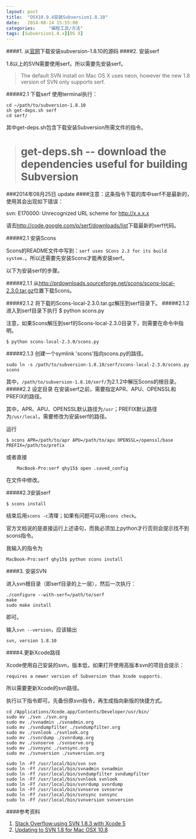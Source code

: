 ```yaml
---
layout: post
title:  "OSX10.9.4安装Subversion1.8.10"
date:   2014-08-14 15:55:00
categories: 	"编程工具/方法"
tags: [Subversion1.8.x][OS X]
---
```

####1. 从[官网](http://archive.apache.org/dist/subversion/)下载安装subversion-1.8.10的源码
####2. 安装serf
	
1.8以上的SVN需要使用serf。所以需要先安装serf。
		
>The default SVN install on Mac OS X uses neon, however the new 1.8 version of SVN only supports serf.

#####2.1 下载serf
使用terminal执行：
		
	cd ~/path/to/subversion-1.8.10
	sh get-deps.sh serf
	cd serf/
	
其中get-deps.sh包含下载安装Subversion所需文件的指令。

>	# get-deps.sh -- download the dependencies useful for building Subversion

###2014年08月25日 update
####注意：这条指令下载的库中serf不是最新的，使用其会出现如下错误：

svn: E170000: Unrecognized URL scheme for http://x.x.x.x

请去<http://code.google.com/p/serf/downloads/list>下载最新的serf代码。


#####2.1 安装Scons
			
Scons的README文件中写到：`serf uses SCons 2.3 for its build system.`。所以还需要先安装Scons才能再安装serf。

以下为安装serf的步骤。
		
#####2.1.1 从<http://prdownloads.sourceforge.net/scons/scons-local-2.3.0.tar.gz>位置下载Scons。
	
#####2.1.2	将下载的Scons-local-2.3.0.tar.gz解压到serf目录下。
#####2.1.2	进入到serf目录下执行
	$ python scons.py

注意，如果Scons解压到serf的Scons-local-2.3.0目录下，则需要在命令中指明。
	
	$ python scons-local-2.3.0/scons.py

#####2.1.3	创建一个symlink 'scons'指向scons.py的路径。
		
	sudo ln -s /path/to/subversion-1.8.10/serf/scons-local-2.3.0/scons.py scons

其中，`/path/to/subversion-1.8.10/serf/`为2.1.2中解压Scons的根目录。	
#####2.2 设定目录
在安装serf之前，需要指定APR、APU、OPENSSL和PREFIX的路径。

其中，APR、APU、OPENSSL默认路径为`/usr`；PREFIX默认路径为`/usr/local`，需要修改为安装serf的路径。

运行
		
	$ scons APR=/path/to/apr APU=/path/to/apu OPENSSL=/openssl/base PREFIX=/path/to/prefix
或者直接 
		
		MacBook-Pro:serf qhy15$ open .saved_config
在文件中修改。

#####2.3安装serf

	$ scons install

结束后用`scons -c`清理；如果有问题可以用`scons check`。

官方文档说的是直接运行上述语句，而我必须加上python才行否则会提示找不到scons指令。

我输入的指令为
	
	MacBook-Pro:serf qhy15$ python scons install


####3. 安装SVN
				
进入svn根目录（即serf目录的上一层），然后一次执行：
	
	./configure --with-serf=/path/to/serf
	make
	sudo make install
即可。

输入`svn --version`，应该输出
	
	svn, version 1.8.10 


####4.更新Xcode路径

Xcode使用自己安装的svn，版本低，如果打开使用高版本svn的项目会提示：

	requires a newer version of Subversion than Xcode supports.

所以需要更新Xcode的svn路径。

执行以下指令即可。先备份原svn指令，再生成指向新版的快捷方式。

	cd /Applications/Xcode.app/Contents/Developer/usr/bin/
	sudo mv ./svn ./svn.org
	sudo mv ./svnadmin ./svnadmin.org
	sudo mv ./svndumpfilter ./svndumpfilter.org
	sudo mv ./svnlook ./svnlook.org
	sudo mv ./svnrdump ./svnrdump.org
	sudo mv ./svnserve ./svnserve.org
	sudo mv ./svnsync ./svnsync.org
	sudo mv ./svnversion ./svnversion.org

	sudo ln -Ff /usr/local/bin/svn svn
	sudo ln -Ff /usr/local/bin/svnadmin svnadmin
	sudo ln -Ff /usr/local/bin/svndumpfilter svndumpfilter
	sudo ln -Ff /usr/local/bin/svnlook svnlook
	sudo ln -Ff /usr/local/bin/svnrdump svnrdump
	sudo ln -Ff /usr/local/bin/svnserve svnserve
	sudo ln -Ff /usr/local/bin/svnsync svnsync
	sudo ln -Ff /usr/local/bin/svnversion svnversion
	
####参考资料
1. [Stack Overflow:using SVN 1.8.3 with Xcode 5](http://stackoverflow.com/questions/19177699/using-svn-1-8-3-with-xcode-5)
2. [Updating to SVN 1.8 for Mac OSX 10.8](http://samoldak.com/updating-to-svn-1-8-for-mac-os-x-10-8/)
